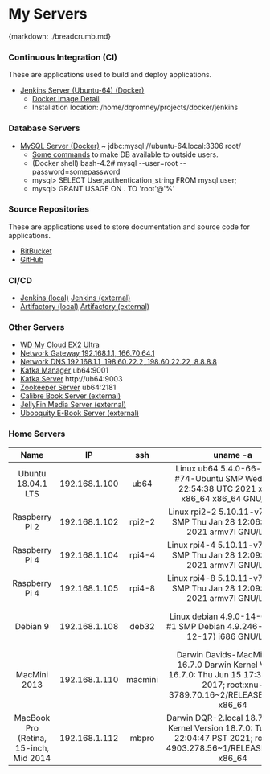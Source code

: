 # My Servers
{markdown: ./breadcrumb.md}

### Continuous Integration (CI)
These are applications used to build and deploy applications.
* [Jenkins Server (Ubuntu-64) (Docker)](http://ub64:8080/)
    * [Docker Image Detail](https://hub.docker.com/_/jenkins/)
    * Installation location: /home/dqromney/projects/docker/jenkins

### Database Servers

* [MySQL Server (Docker)](jdbc:mysql://ub4:3306) ~ jdbc:mysql://ubuntu-64.local:3306 root/
    * [Some commands](https://github.com/docker-library/mysql/issues/230) to make DB available to outside users.
    * (Docker shell) bash-4.2# mysql --user=root --password=somepassword
    *  mysql> SELECT User,authentication_string FROM mysql.user;
    *  mysql> GRANT USAGE ON *.* TO 'root'@'%'

### Source Repositories

These are applications used to store documentation and source code for applications.

* [BitBucket](https://bitbucket.org)
* [GitHub](https:/github.com)

### CI/CD
* [Jenkins (local)](http://ub64:8080/) [Jenkins (external)](http://jenkins.hopto.org)
* [Artifactory (local)](http://ub64:8081) [Artifactory (external)](http://artifactory.hopto.org)

### Other Servers
* [WD My Cloud EX2 Ultra](http://mycloudex2ultra/)
* [Network Gateway 192.168.1.1, 166.70.64.1](192.168.1.1)
* [Network DNS 192.168.1.1, 198.60.22.2, 198.60.22.22, 8.8.8.8](192.168.1.1)
* [Kafka Manager](http://ub64:9001) ub64:9001
* [Kafka Server](http://ub64:9003) http://ub64:9003
* [Zookeeper Server](http://ub64:2181) ub64:2181
* [Calibre Book Server (external)](http://books.hopto.org)
* [JellyFin Media Server (external)](http://jel.hopto.org)
* [Ubooquity E-Book Server (external)](http://ubooquity.hopto.org)


### Home Servers
| Name  | IP  | ssh  | uname -a  | Description  |
|:-:|:-:|:-:|:-:|:-:|
| Ubuntu 18.04.1 LTS | 192.168.1.100 | ub64 | Linux ub64 5.4.0-66-generic #74-Ubuntu SMP Wed Jan 27 22:54:38 UTC 2021 x86_64 x86_64 x86_64 GNU/Linux | 64-bit 16 GB with 2 TB onboard storage  |
| Raspberry Pi 2 | 192.168.1.102 | rpi2-2 | Linux rpi2-2 5.10.11-v7+ #1399 SMP Thu Jan 28 12:06:05 GMT 2021 armv7l GNU/Linux | 64-bit 2 GB  |
| Raspberry Pi 4 | 192.168.1.104 | rpi4-4 | Linux rpi4-4 5.10.11-v7l+ #1399 SMP Thu Jan 28 12:09:48 GMT 2021 armv7l GNU/Linux  | 64-bit 4 GB  |
| Raspberry Pi 4 | 192.168.1.105 | rpi4-8 | Linux rpi4-8 5.10.11-v7l+ #1399 SMP Thu Jan 28 12:09:48 GMT 2021 armv7l GNU/Linux  | 64-bit 8 GB  |
| Debian 9 | 192.168.1.108 | deb32  | Linux debian 4.9.0-14-686-pae #1 SMP Debian 4.9.246-2 (2020-12-17) i686 GNU/Linux | 32 bit 16 GB with 1 TB onboard storage  |
| MacMini 2013 | 192.168.1.110  | macmini  | Darwin Davids-MacMini.local 16.7.0 Darwin Kernel Version 16.7.0: Thu Jun 15 17:36:27 PDT 2017; root:xnu-3789.70.16~2/RELEASE_X86_64 x86_64 | i7 4GB, 1TB SSD Storage  |
| MacBook Pro (Retina, 15-inch, Mid 2014 | 192.168.1.112 | mbpro | Darwin DQR-2.local 18.7.0 Darwin Kernel Version 18.7.0: Tue Jan 12 22:04:47 PST 2021; root:xnu-4903.278.56~1/RELEASE_X86_64 x86_64 | 2.8 GHz Intel Core i7, 1TB SSD |
